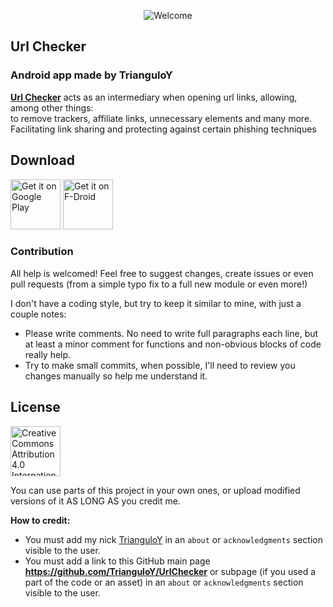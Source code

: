 <p align="center">

<img alt="Welcome" src="https://github.com/Ilithy/UrlChecker/blob/5208b7e01f987ed4dba652d99b107843b58515ed/art/presentation%20banner.png"/>

</p>

## Url Checker

### Android app made by TrianguloY

[**Url Checker**](https://f-droid.org/fr/packages/com.trianguloy.urlchecker/) acts as an intermediary when opening url links, allowing, among other things:  
to remove trackers, affiliate links, unnecessary elements and many more.  
Facilitating link sharing and protecting against certain phishing techniques

## Download

[<img 
    src="https://play.google.com/intl/en_us/badges/images/generic/en-play-badge.png"
    alt="Get it on Google Play"
    height="80">](https://play.google.com/store/apps/details?id=com.trianguloy.urlchecker) [<img 
    src="https://fdroid.gitlab.io/artwork/badge/get-it-on.png"
    alt="Get it on F-Droid"
    height="80">](https://f-droid.org/packages/com.trianguloy.urlchecker/)


### Contribution

All help is welcomed! Feel free to suggest changes, create issues or even pull requests (from a simple typo fix to a full new module or even more!)

I don't have a coding style, but try to keep it similar to mine, with just a couple notes:

- Please write comments. No need to write full paragraphs each line, but at least a minor comment for functions and non-obvious blocks of code really help.
- Try to make small commits, when possible, I'll need to review you changes manually so help me understand it.

## License

[<img 
    src="https://github.com/Ilithy/UrlChecker/blob/b1351478891c0428b7b1abb3f672248af8f37395/art/CC_BY_4.0.png"
    alt="Creative Commons Attribution 4.0 International"
    height="80">](http://creativecommons.org/licenses/by/4.0/)
    
You can use parts of this project in your own ones, or upload modified versions of it AS LONG AS you credit me.

**How to credit:**

- You must add my nick [TrianguloY](https://github.com/TrianguloY/UrlChecker) in an `about` or `acknowledgments` section visible to the user.
- You must add a link to this GitHub main page **https://github.com/TrianguloY/UrlChecker** or subpage (if you used a part of the code or an asset) in an `about` or `acknowledgments` section visible to the user.
